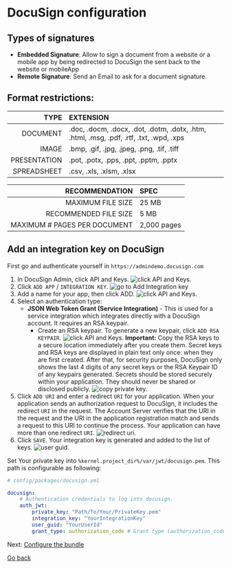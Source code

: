 # DocuSign configuration

## Types of signatures

- **Embedded Signature**: Allow to sign a document from a website or a mobile app by being redirected to DocuSign the sent back to the website or mobileApp
- **Remote Signature**: Send an Email to ask for a document signature.

## Format restrictions:

| TYPE | EXTENSION |
|------:|:----------|
|DOCUMENT | .doc, .docm, .docx, .dot, .dotm, .dotx, .htm, .html, .msg, .pdf, .rtf, .txt, .wpd, .xps |
|IMAGE | .bmp, .gif, .jpg, .jpeg, .png, .tif, .tiff |
|PRESENTATION | .pot, .potx, .pps, .ppt, .pptm, .pptx |
|SPREADSHEET | .csv, .xls, .xlsm, .xlsx |

| RECOMMENDATION  |  SPEC |
|----------------:|:------|
|MAXIMUM FILE SIZE | 25 MB |
|RECOMMENDED FILE SIZE | 5 MB |
|MAXIMUM # PAGES PER DOCUMENT | 2,000 pages |

## Add an integration key on DocuSign

First go and authenticate yourself in `https://admindemo.docusign.com`

1. In DocuSign Admin, click API and Keys. ![click API and Keys.](assets/menu_api_and_keys.png)
1. Click `ADD APP` / `INTEGRATION KEY`. ![go to Add Integration key](assets/add_integration_key.png)
1. Add a name for your app, then click ADD. ![click API and Keys.](assets/integration_key.png)
1. Select an authentication type:
    - **JSON Web Token Grant (Service Integration)** - This is used for a service integration which integrates directly with a DocuSign account. It requires an RSA keypair.
        - Create an RSA keypair.
          To generate a new keypair, click `ADD RSA KEYPAIR`. ![click API and Keys.](assets/add_rsa_key.png)
          **Important:** Copy the RSA keys to a secure location immediately after you create them. Secret keys and RSA keys are displayed in plain text only once: when they are first created. After that, for security purposes, DocuSign only shows the last 4 digits of any secret keys or the RSA Keypair ID of any keypairs generated. Secrets should be stored securely within your application. They should never be shared or disclosed publicly.
          ![copy private key.](assets/copy_private_rsa_key.png)
1. Click `ADD URI` and enter a redirect `URI` for your application. When your application sends an authorization request to DocuSign, it includes the redirect `URI` in the request. The Account Server verifies that the URI in the request and the URI in the application registration match and sends a request to this URI to continue the process. Your application can have more than one redirect `URI`. ![redirect uri.](assets/add_redirect_uri.png)
1. Click `SAVE`. Your integration key is generated and added to the list of keys. ![user guid.](assets/user_guid.png)

Set Your private key into `%kernel.project_dir%/var/jwt/docusign.pem`.
This path is configurable as following:

```yml
# config/packages/docusign.yml

docusign:
    # Authentication credentials to log into docusign.
    auth_jwt:
        private_key: "Path/To/Your/PrivateKey.pem"
        integration_key: "YourIntegrationKey"
        user_guid: "YourUserId"
        grant_type: authorization_code # Grant type (authorization_code or implicit)
```

Next: [Configure the bundle](configure-the-bundle.md)

[Go back](/README.md)
